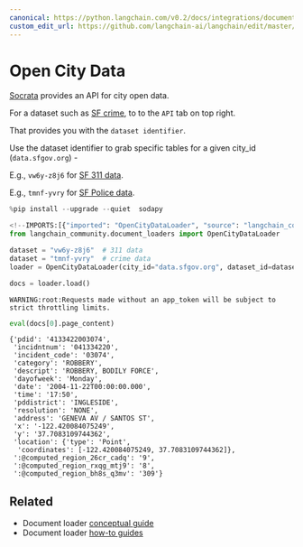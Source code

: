 ```yaml
---
canonical: https://python.langchain.com/v0.2/docs/integrations/document_loaders/open_city_data/
custom_edit_url: https://github.com/langchain-ai/langchain/edit/master/docs/docs/integrations/document_loaders/open_city_data.ipynb
---
```


# Open City Data

[Socrata](https://dev.socrata.com/foundry/data.sfgov.org/vw6y-z8j6) provides an API for city open data. 

For a dataset such as [SF crime](https://data.sfgov.org/Public-Safety/Police-Department-Incident-Reports-Historical-2003/tmnf-yvry), to to the `API` tab on top right. 

That provides you with the `dataset identifier`.

Use the dataset identifier to grab specific tables for a given city_id (`data.sfgov.org`) - 

E.g., `vw6y-z8j6` for [SF 311 data](https://dev.socrata.com/foundry/data.sfgov.org/vw6y-z8j6).

E.g., `tmnf-yvry` for [SF Police data](https://dev.socrata.com/foundry/data.sfgov.org/tmnf-yvry).

```python
%pip install --upgrade --quiet  sodapy
```

```python
<!--IMPORTS:[{"imported": "OpenCityDataLoader", "source": "langchain_community.document_loaders", "docs": "https://api.python.langchain.com/en/latest/document_loaders/langchain_community.document_loaders.open_city_data.OpenCityDataLoader.html", "title": "Open City Data"}]-->
from langchain_community.document_loaders import OpenCityDataLoader
```

```python
dataset = "vw6y-z8j6"  # 311 data
dataset = "tmnf-yvry"  # crime data
loader = OpenCityDataLoader(city_id="data.sfgov.org", dataset_id=dataset, limit=2000)
```

```python
docs = loader.load()
```
```output
WARNING:root:Requests made without an app_token will be subject to strict throttling limits.
```

```python
eval(docs[0].page_content)
```

```output
{'pdid': '4133422003074',
 'incidntnum': '041334220',
 'incident_code': '03074',
 'category': 'ROBBERY',
 'descript': 'ROBBERY, BODILY FORCE',
 'dayofweek': 'Monday',
 'date': '2004-11-22T00:00:00.000',
 'time': '17:50',
 'pddistrict': 'INGLESIDE',
 'resolution': 'NONE',
 'address': 'GENEVA AV / SANTOS ST',
 'x': '-122.420084075249',
 'y': '37.7083109744362',
 'location': {'type': 'Point',
  'coordinates': [-122.420084075249, 37.7083109744362]},
 ':@computed_region_26cr_cadq': '9',
 ':@computed_region_rxqg_mtj9': '8',
 ':@computed_region_bh8s_q3mv': '309'}
```

## Related

- Document loader [conceptual guide](/docs/concepts/#document-loaders)
- Document loader [how-to guides](/docs/how_to/#document-loaders)
